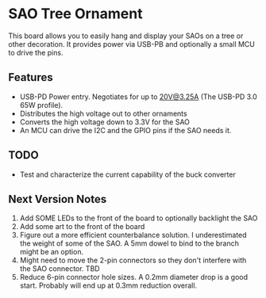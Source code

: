 # SAO Tree Ornament

This board allows you to easily hang and display your SAOs on a tree or other decoration.  It provides power via USB-PB and optionally a small MCU to drive the pins.

## Features

* USB-PD Power entry.  Negotiates for up to <20V@3.25A> (The USB-PD 3.0 65W profile).
* Distributes the high voltage out to other ornaments
* Converts the high voltage down to 3.3V for the SAO
* An MCU can drive the I2C and the GPIO pins if the SAO needs it.

## TODO

* Test and characterize the current capability of the buck converter

## Next Version Notes

1. Add SOME LEDs to the front of the board to optionally backlight the SAO
2. Add some art to the front of the board
3. Figure out a more efficient counterbalance solution. I underestimated the weight of some of the SAO. A 5mm dowel to bind to the branch might be an option.
4. Might need to move the 2-pin connectors so they don't interfere with the SAO connector.  TBD
5. Reduce 6-pin connector hole sizes. A 0.2mm diameter drop is a good start.  Probably will end up at 0.3mm reduction overall.
